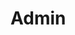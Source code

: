 <script setup>
    import { onMount } from 'svelte';
    import { page } from '$app/stores';
</script>

# Admin
